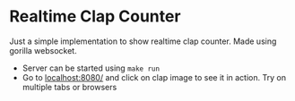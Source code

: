 # Realtime Clap Counter

Just a simple implementation to show realtime clap counter. Made using gorilla websocket.

- Server can be started using `make run`
- Go to [localhost:8080/](localhost:8080/) and click on clap image to see it in action. Try on multiple tabs or browsers